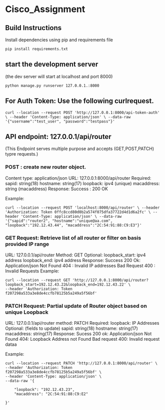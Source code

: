 # Cisco_Assignment

## Build Instructions

Install dependencies using pip and requirements file <br>

```
pip install requirements.txt
```

## start the development server

(the dev server will start at localhost and port 8000) <br>

```
python manage.py runserver 127.0.0.1.:8000
```

## For Auth Token: Use the following curlrequest.

```
curl --location --request POST 'http://127.0.0.1:8000/api-token-auth' \ --header 'Content-Type: application/json' \ --data-raw '{"username":"test_user", "password":"testpass"}'
```

## API endpoint: 127.0.0.1/api/router

(This Endpoint serves multiple purpose and accepts (GET,POST,PATCH) typre requests.)

### POST : create new router object.

Content type: application/json
URL: 127.0.0.1:8000/api/router
Required:
sapid: string(18)
hostname: string(17)
loopback: ipv4 (unique)
macaddress: string (macaddress)
Response:
Success : 200 OK

Example: <br>

```
curl --location --request POST 'localhost:8000/api/router' \ --header 'Authorization: Token 0ffc8ccd80d0b2a574f075dfa37722d4d1d6a2fc' \ --header 'Content-Type: application/json' \ --data-raw '{"sapid":"router2", "hostname":"unique@aa.com", "loopback":"192.12.43.44", "macaddress":"2C:54:91:88:C9:E3"}'
```

### GET Request: Retrieve list of all router or filter on basis provided IP range

URL: 127.0.0.1/api/router
Method: GET
Optional:
loopback_start: ipv4 address
loopback_end: ipv4 address
Response:
Success 200 Ok: Application/json
Not Found 404 : Invalid IP addresses
Bad Request 400 : Invalid Requests
Example:

```
curl --location --request GET 'http://127.0.0.1:8000/api/router?loopback_start=192.12.43.22&loopback_end=192.12.43.22' \
--header 'Authorization: Token f207298a533a3e8de4ccfb78125b5a249a5f56bf'
```

### PATCH Request: Partial update of Router object based on unique Loopback

URL: 127.0.0.1/api/router
method: PATCH
Required:
loopback: IP Addresses
Optional: (fields to update)
sapid: string(18)
hostname: string(17)
macaddress: string(17)
Response:
Sucess 200 ok: Application/json
Not Found 404: Loopback Address not Found
Bad request 400: Invalid request dataa

Example:

```
curl --location --request PATCH 'http://127.0.0.1:8000/api/router' \
--header 'Authorization: Token f207298a533a3e8de4ccfb78125b5a249a5f56bf' \
--header 'Content-Type: application/json' \
--data-raw '{

    "loopback": "192.12.43.23",
    "macaddress": "2C:54:91:88:C9:E2"

}'
```
